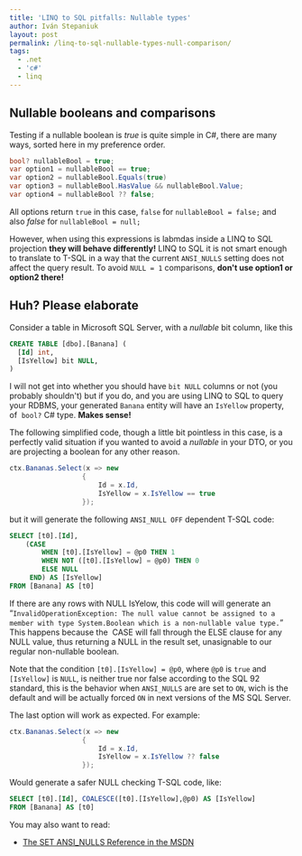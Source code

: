 ```yaml
---
title: 'LINQ to SQL pitfalls: Nullable types'
author: Iván Stepaniuk
layout: post
permalink: /linq-to-sql-nullable-types-null-comparison/
tags:
  - .net
  - 'c#'
  - linq
---
```

## Nullable booleans and comparisons

Testing if a nullable boolean is *true* is quite simple in C#, there are many ways, sorted here in my preference order.

```csharp
bool? nullableBool = true;
var option1 = nullableBool == true;
var option2 = nullableBool.Equals(true)
var option3 = nullableBool.HasValue && nullableBool.Value;
var option4 = nullableBool ?? false;
```

All options return `true` in this case, `false` for `nullableBool = false;` and also *false* for `nullableBool = null;`

However, when using this expressions is labmdas inside a LINQ to SQL projection **they will behave differently!** LINQ to SQL it is not smart enough to translate to T-SQL in a way that the current `ANSI_NULLS` setting does not affect the query result. To avoid `NULL = 1` comparisons, **don't use option1 or option2 there!**

## Huh? Please elaborate

Consider a table in Microsoft SQL Server, with a *nullable* bit column, like this

```sql
CREATE TABLE [dbo].[Banana] (
  [Id] int,
  [IsYellow] bit NULL,
)
```

I will not get into whether you should have `bit NULL` columns or not (you probably shouldn't) but if you do, and you are using LINQ to SQL to query your RDBMS, your generated `Banana` entity will have an `IsYellow` property, of  `bool?` C# type. **Makes sense!**

The following simplified code, though a little bit pointless in this case, is a perfectly valid situation if you wanted to avoid a *nullable* in your DTO, or you are projecting a boolean for any other reason.

```csharp
ctx.Bananas.Select(x => new
                  {
                      Id = x.Id,
                      IsYellow = x.IsYellow == true
                  });
```

but it will generate the following `ANSI_NULL OFF` dependent T-SQL code:

```sql
SELECT [t0].[Id],
    (CASE
        WHEN [t0].[IsYellow] = @p0 THEN 1
        WHEN NOT ([t0].[IsYellow] = @p0) THEN 0
        ELSE NULL
     END) AS [IsYellow]
FROM [Banana] AS [t0]
```

If there are any rows with NULL IsYelow, this code will will generate an &#8220;`InvalidOperationException: The null value cannot be assigned to a member with type System.Boolean which is a non-nullable value type.`&#8221; This happens because the  CASE will fall through the ELSE clause for any NULL value, thus returning a NULL in the result set, unasignable to our regular non-nullable boolean.

Note that the condition `[t0].[IsYellow] = @p0`, where `@p0` is `true` and `[IsYellow]` is `NULL`, is neither true nor false according to the SQL 92 standard, this is the behavior when `ANSI_NULLS` are are set to `ON`, wich is the default and will be actually forced `ON` in next versions of the MS SQL Server.

The last option will work as expected. For example:

```csharp
ctx.Bananas.Select(x => new
                  {
                      Id = x.Id,
                      IsYellow = x.IsYellow ?? false
                  });
```

Would generate a safer NULL checking T-SQL code, like:

```sql
SELECT [t0].[Id], COALESCE([t0].[IsYellow],@p0) AS [IsYellow]
FROM [Banana] AS [t0]
```

You may also want to read:

  * <a title="The SET ANSI_NULLS Reference in the MSDN" href="http://msdn.microsoft.com/en-us/library/ms188048.aspx" target="_blank">The SET ANSI_NULLS Reference in the MSDN</a>

